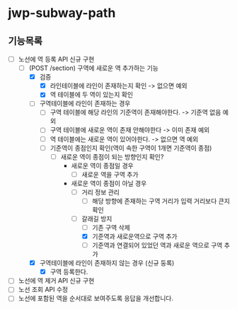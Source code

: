 # jwp-subway-path

## 기능목록

- [ ] 노선에 역 등록 API 신규 구현
    - [ ] (POST /section) 구역에 새로운 역 추가하는 기능
        - [x] 검증
            - [x] 라인테이블에 라인이 존재하는지 확인 -> 없으면 예외
            - [x] 역 테이블에 두 역이 있는지 확인
        - [ ] 구역테이블에 라인이 존재하는 경우
            - [ ] 구역 테이블에 해당 라인의 기준역이 존재해야한다. -> 기준역 없음 예외
            - [ ] 구역 테이블에 새로운 역이 존재 안해야한다 -> 이미 존재 예외
            - [ ] 역 테이블에는 새로운 역이 있어야한다. -> 없으면 역 예외
            - [ ] 기준역이 종점인지 확인(역이 속한 구역이 1개면 기준역이 종점)
                - [ ] 새로운 역이 종점이 되는 방향인지 확인?
                    - 새로운 역이 종점일 경우
                        - [ ] 새로운 역을 구역 추가
                    - 새로운 역이 종점이 아닐 경우
                        - [ ] 거리 정보 관리
                            - [ ] 해당 방향에 존재하는 구역 거리가 입력 거리보다 큰지 확인
                        - [ ] 갈래길 방지
                            - [ ] 기존 구역 삭제
                            - [x] 기준역과 새로운역으로 구역 추가
                            - [ ] 기준역과 연결되어 있었던 역과 새로운 역으로 구역 추가
        - [x] 구역테이블에 라인이 존재하지 않는 경우 (신규 둥록)
            - [x] 구역 등록한다.

- [ ] 노선에 역 제거 API 신규 구현
- [ ] 노선 조회 API 수정
- [ ] 노선에 포함된 역을 순서대로 보여주도록 응답을 개선합니다.
